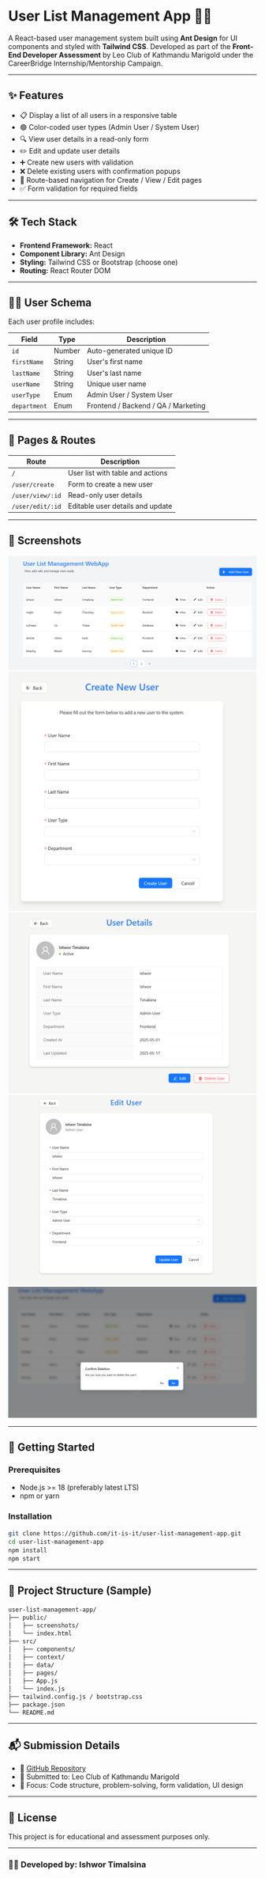 # User List Management App 🧑‍💼

A React-based user management system built using **Ant Design** for UI components and styled with **Tailwind CSS**. Developed as part of the **Front-End Developer Assessment** by Leo Club of Kathmandu Marigold under the CareerBridge Internship/Mentorship Campaign.

---

## ✨ Features

- 📋 Display a list of all users in a responsive table
- 🟢 Color-coded user types (Admin User / System User)
- 🔍 View user details in a read-only form
- ✏️ Edit and update user details
- ➕ Create new users with validation
- ❌ Delete existing users with confirmation popups
- 🚦 Route-based navigation for Create / View / Edit pages
- ✅ Form validation for required fields

---

## 🛠️ Tech Stack

- **Frontend Framework:** React
- **Component Library:** Ant Design
- **Styling:** Tailwind CSS or Bootstrap (choose one)
- **Routing:** React Router DOM

---

## 🧑‍💻 User Schema

Each user profile includes:

| Field        | Type   | Description                         |
| ------------ | ------ | ----------------------------------- |
| `id`         | Number | Auto-generated unique ID            |
| `firstName`  | String | User's first name                   |
| `lastName`   | String | User's last name                    |
| `userName`   | String | Unique user name                    |
| `userType`   | Enum   | Admin User / System User            |
| `department` | Enum   | Frontend / Backend / QA / Marketing |

---

## 📂 Pages & Routes

| Route            | Description                      |
| ---------------- | -------------------------------- |
| `/`              | User list with table and actions |
| `/user/create`   | Form to create a new user        |
| `/user/view/:id` | Read-only user details           |
| `/user/edit/:id` | Editable user details and update |

---

## 📸 Screenshots

![User List Screenshot](./public/screenshot-1.png)  
![Create New User Screenshot](./public/screenshot-2.png)  
![View User Details Screenshot](./public/screenshot-3.png)  
![Edit User Details Screenshot](./public/screenshot-4.png)  
![Delete User Screenshot](./public/screenshot-5.png)

---

## 🚀 Getting Started

### Prerequisites

- Node.js >= 18 (preferably latest LTS)
- npm or yarn

### Installation

```bash
git clone https://github.com/it-is-it/user-list-management-app.git
cd user-list-management-app
npm install
npm start
```

---

## 📁 Project Structure (Sample)

```
user-list-management-app/
├── public/
│   ├── screenshots/
│   └── index.html
├── src/
│   ├── components/
│   ├── context/
│   ├── data/
│   ├── pages/
│   ├── App.js
│   └── index.js
├── tailwind.config.js / bootstrap.css
├── package.json
└── README.md
```

---

## 📬 Submission Details

- 🔗 [GitHub Repository](https://github.com/it-is-it/user-list-management-app)
- 📄 Submitted to: Leo Club of Kathmandu Marigold
- 🧠 Focus: Code structure, problem-solving, form validation, UI design

---

## 📃 License

This project is for educational and assessment purposes only.

---

### 👨‍💻 Developed by: Ishwor Timalsina
